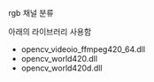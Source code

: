 rgb 채널 분류

아래의 라이브러리 사용함
- opencv_videoio_ffmpeg420_64.dll
- opencv_world420.dll
- opencv_world420d.dll

